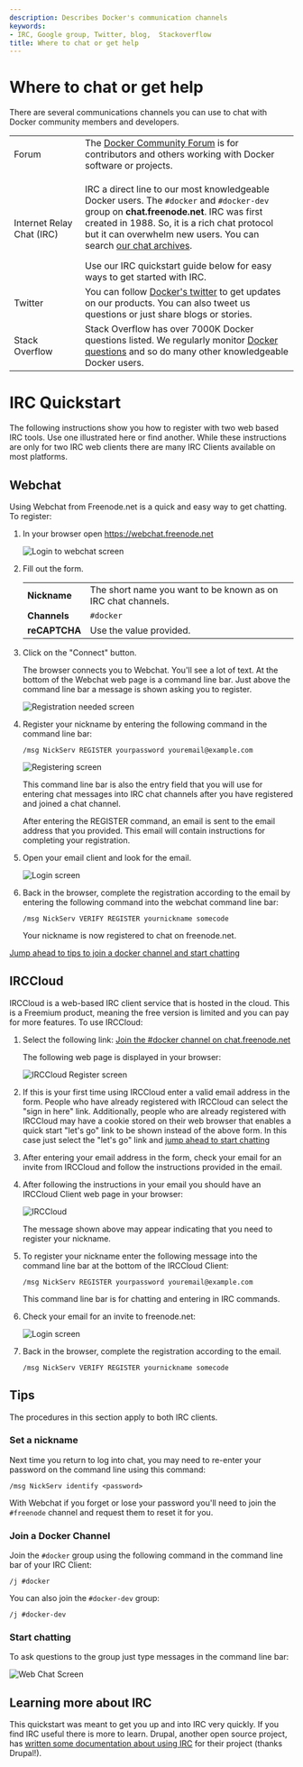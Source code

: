 ```yaml
---
description: Describes Docker's communication channels
keywords:
- IRC, Google group, Twitter, blog,  Stackoverflow
title: Where to chat or get help
---
```


<style type="text/css">
/* @TODO add 'no-zebra' table-style to the docs-base stylesheet */
/* Table without "zebra" striping */
.content-body table.no-zebra tr {
  background-color: transparent;
}
</style>

# Where to chat or get help

There are several communications channels you can use to chat with Docker
community members and developers.

<table>
  <col width="25%">
  <col width="75%">
    <tr>
    <td>Forum</td>
    <td>
      The <a href="https://forums.docker.com/"
      target="_blank">Docker Community Forum</a> is for contributors and others working with Docker software or projects.
    </td>
  </tr>
  <tr>
    <td>Internet Relay Chat (IRC)</td>
    <td>
      <p>
        IRC a direct line to our most knowledgeable Docker users.
        The <code>#docker</code> and <code>#docker-dev</code> group on
        <strong>chat.freenode.net</strong>. IRC was first created in 1988.
        So, it is a rich chat protocol but it can overwhelm new users. You can search
        <a href="https://botbot.me/freenode/docker/#" target="_blank">our chat archives</a>.
      </p>
      Use our IRC quickstart guide below for easy ways to get started with IRC.
    </td>
  </tr>
  <tr>
    <td>Twitter</td>
    <td>
      You can follow <a href="https://twitter.com/docker/" target="_blank">Docker's twitter</a>
      to get updates on our products. You can also tweet us questions or just
      share blogs or stories.
    </td>
  </tr>
  <tr>
    <td>Stack Overflow</td>
    <td>
      Stack Overflow has over 7000K Docker questions listed. We regularly
      monitor <a href="http://stackoverflow.com/search?tab=newest&q=docker" target="_blank">Docker questions</a>
      and so do many other knowledgeable Docker users.
    </td>
  </tr>
</table>


# IRC Quickstart

The following instructions show you how to register with two web based IRC
tools. Use one illustrated here or find another. While these instructions are
only for two IRC web clients there are many IRC Clients available on most
platforms.

## Webchat

Using Webchat from Freenode.net is a quick and easy way to get chatting. To
register:

1.  In your browser open <a href="https://webchat.freenode.net" target="_blank">https://webchat.freenode.net</a>

    ![Login to webchat screen](images/irc_connect.png)

2.  Fill out the form.

    <table class="no-zebra" style="width: auto">
      <tr>
        <td><b>Nickname</b></td>
        <td>The short name you want to be known as on IRC chat channels.</td>
      </tr>
      <tr>
        <td><b>Channels</b></td>
        <td><code>#docker</code></td>
      </tr>
      <tr>
        <td><b>reCAPTCHA</b></td>
        <td>Use the value provided.</td>
      </tr>
    </table>

3.  Click on the "Connect" button.

    The browser connects you to Webchat. You'll see a lot of text. At the bottom of
    the Webchat web page is a command line bar. Just above the command line bar
    a message is shown asking you to register.

    ![Registration needed screen](images/irc_after_login.png)

4.  Register your nickname by entering the following command in the
command line bar:

    ```
    /msg NickServ REGISTER yourpassword youremail@example.com
    ```

    ![Registering screen](images/register_nic.png)

    This command line bar is also the entry field that you will use for entering
    chat messages into IRC chat channels after you have registered and joined a
    chat channel.

    After entering the REGISTER command, an email is sent to the email address
    that you provided. This email will contain instructions for completing
    your registration.

5.  Open your email client and look for the email.

    ![Login screen](images/register_email.png)

6.  Back in the browser, complete the registration according to the email by entering the following command into the webchat command line bar:

    ```
    /msg NickServ VERIFY REGISTER yournickname somecode
    ```

    Your nickname is now registered to chat on freenode.net.

[Jump ahead to tips to join a docker channel and start chatting](get-help.md#tips)

## IRCCloud

IRCCloud is a web-based IRC client service that is hosted in the cloud. This is
a Freemium product, meaning the free version is limited and you can pay for more
features. To use IRCCloud:

1.  Select the following link:
  <a href="https://www.irccloud.com/invite?channel=%23docker&amp;hostname=chat.freenode.net&amp;port=6697" target="_blank">Join the #docker channel on chat.freenode.net</a>

    The following web page is displayed in your browser:

    ![IRCCloud Register screen](images/irccloud-join.png)

2.  If this is your first time using IRCCloud enter a valid email address in the
form. People who have already registered with IRCCloud can select the "sign in
here" link. Additionally, people who are already registered with IRCCloud may
have a cookie stored on their web browser that enables a quick start "let's go"
link to be shown instead of the above form. In this case just select the
"let's go" link and [jump ahead to start chatting](get-help.md#start-chatting)

3.  After entering your email address in the form, check your email for an invite
from IRCCloud and follow the instructions provided in the email.

4.  After following the instructions in your email you should have an IRCCloud
Client web page in your browser:

    ![IRCCloud](images/irccloud-register-nick.png)

    The message shown above may appear indicating that you need to register your
    nickname.

5.  To register your nickname enter the following message into the command line bar
at the bottom of the IRCCloud Client:

    ```
    /msg NickServ REGISTER yourpassword youremail@example.com
    ```

    This command line bar is for chatting and entering in IRC commands.

6.  Check your email for an invite to freenode.net:

    ![Login screen](images/register_email.png)

7.  Back in the browser, complete the registration according to the email.

    ```
    /msg NickServ VERIFY REGISTER yournickname somecode
    ```

## Tips

The procedures in this section apply to both IRC clients.

### Set a nickname

Next time you return to log into chat, you may need to re-enter your password
on the command line using this command:

    /msg NickServ identify <password>

With Webchat if you forget or lose your password you'll need to join the
`#freenode` channel and request them to reset it for you.

### Join a Docker Channel

Join the `#docker` group using the following command in the command line bar of
your IRC Client:

    /j #docker

You can also join the `#docker-dev` group:

    /j #docker-dev

### Start chatting

To ask questions to the group just type messages in the command line bar:

![Web Chat Screen](images/irc_chat.png)

## Learning more about IRC

This quickstart was meant to get you up and into IRC very quickly. If you find
IRC useful there is more to learn. Drupal, another open source project,
has <a href="https://www.drupal.org/irc/setting-up" target="_blank">
written some documentation about using IRC</a> for their project
(thanks Drupal!).

